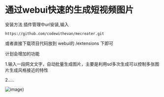 # 通过webui快速的生成短视频图片

安装方法
插件管理中url安装,输入
```
https://github.com/codewithevan/mecreater.git
```

或者直接下载项目代码放到 webui的 /extensions 下即可

计划会增加的功能

1.输入一段网文文字，自动批量生成图片，主要是利用sd多次生成可以控制多张图片生成风格接近的特性

2.....

![image](https://static.xiweiapp.com/1/2023/06/5d170d45-5034-4343-a0f4-22ce093e2554.png))
